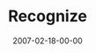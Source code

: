 ---
layout: message
category: message
series: "Kingdom"
title: "Recognize"
date: 2007-02-18-00-00
message_id: 31
sc-permalink-url: "http://soundcloud.com/crdschurch/recognize"
audio: "http://s3.amazonaws.com/crossroads-media/messages/audio/Kingdom_01_Recognize_02-18-07_Tome.mp3"
audio-duration: "48:59"
tag: 
 - worship
 - tome
 - kingdom
 - kingdom-of-god
explicit: false
---